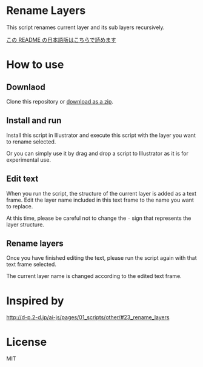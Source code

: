 # Rename Layers

This script renames current layer and its sub layers recursively.

[この README の日本語版はこちらで読めます](https://github.com/kawmra/rename-layers/blob/master/README.ja.md)

# How to use

## Downlaod

Clone this repository or [download as a zip](https://github.com/kawmra/rename-layers/archive/master.zip).

## Install and run

Install this script in Illustrator and execute this script with the layer you want to rename selected.

Or you can simply use it by drag and drop a script to Illustrator as it is for experimental use.

## Edit text

When you run the script, the structure of the current layer is added as a text frame.
Edit the layer name included in this text frame to the name you want to replace.

At this time, please be careful not to change the `-` sign that represents the layer structure.

## Rename layers

Once you have finished editing the text, please run the script again with that text frame selected.

The current layer name is changed according to the edited text frame.

# Inspired by

http://d-p.2-d.jp/ai-js/pages/01_scripts/other/#23_rename_layers

# License

MIT